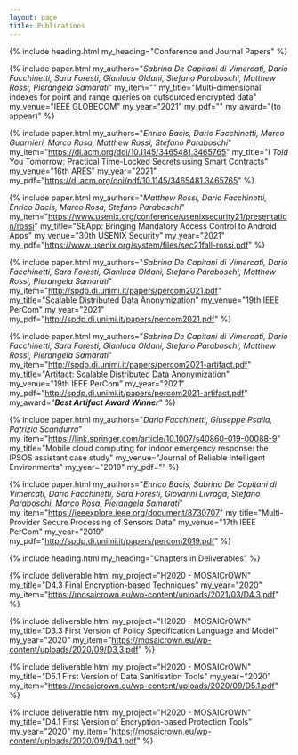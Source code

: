 ```yaml
---
layout: page
title: Publications
---
```



{% include heading.html
my_heading="Conference and Journal Papers"
%}

{% include paper.html
my_authors="_Sabrina De Capitani di Vimercati, Dario Facchinetti, Sara Foresti, Gianluca Oldani, Stefano Paraboschi, Matthew Rossi, Pierangela Samarati_"
my_item=""
my_title="Multi-dimensional indexes for point and range queries on outsourced encrypted data"
my_venue="IEEE GLOBECOM"
my_year="2021"
my_pdf=""
my_award="(to appear)"
%}

{% include paper.html
my_authors="_Enrico Bacis, Dario Facchinetti, Marco Guarnieri, Marco Rosa, Matthew Rossi, Stefano Paraboschi_"
my_item="https://dl.acm.org/doi/10.1145/3465481.3465765"
my_title="I _Told_ You Tomorrow: Practical Time-Locked Secrets using Smart Contracts"
my_venue="16th ARES"
my_year="2021"
my_pdf="https://dl.acm.org/doi/pdf/10.1145/3465481.3465765"
%}


{% include paper.html
my_authors="_Matthew Rossi, Dario Facchinetti, Enrico Bacis, Marco Rosa, Stefano Paraboschi_"
my_item="https://www.usenix.org/conference/usenixsecurity21/presentation/rossi"
my_title="SEApp: Bringing Mandatory Access Control to Android Apps"
my_venue="30th USENIX Security"
my_year="2021"
my_pdf="https://www.usenix.org/system/files/sec21fall-rossi.pdf"
%}


{% include paper.html
my_authors="_Sabrina De Capitani di Vimercati, Dario Facchinetti, Sara Foresti, Gianluca Oldani, Stefano Paraboschi, Matthew Rossi, Pierangela Samarati_"
my_item="http://spdp.di.unimi.it/papers/percom2021.pdf"
my_title="Scalable Distributed Data Anonymization"
my_venue="19th IEEE PerCom"
my_year="2021"
my_pdf="http://spdp.di.unimi.it/papers/percom2021.pdf"
%}

{% include paper.html
my_authors="_Sabrina De Capitani di Vimercati, Dario Facchinetti, Sara Foresti, Gianluca Oldani, Stefano Paraboschi, Matthew Rossi, Pierangela Samarati_"
my_item="http://spdp.di.unimi.it/papers/percom2021-artifact.pdf"
my_title="Artifact: Scalable Distributed Data Anonymization"
my_venue="19th IEEE PerCom"
my_year="2021"
my_pdf="http://spdp.di.unimi.it/papers/percom2021-artifact.pdf"
my_award="_**Best Artifact Award Winner**_"
%}

{% include paper.html
my_authors="_Dario Facchinetti, Giuseppe Psaila, Patrizia Scandurra_"
my_item="https://link.springer.com/article/10.1007/s40860-019-00088-9"
my_title="Mobile cloud computing for indoor emergency response: the IPSOS assistant case study"
my_venue="Journal of Reliable Intelligent Environments"
my_year="2019"
my_pdf=""
%}

{% include paper.html
my_authors="_Enrico Bacis, Sabrina De Capitani di Vimercati, Dario Facchinetti, Sara Foresti, Giovanni Livraga, Stefano Paraboschi, Marco Rosa, Pierangela Samarati_"
my_item="https://ieeexplore.ieee.org/document/8730707"
my_title="Multi-Provider Secure Processing of Sensors Data"
my_venue="17th IEEE PerCom"
my_year="2019"
my_pdf="http://spdp.di.unimi.it/papers/percom2019.pdf"
%}

{% include heading.html
my_heading="Chapters in Deliverables"
%}

{% include deliverable.html
my_project="H2020 - MOSAICrOWN"
my_title="D4.3 Final Encryption-based Techniques"
my_year="2020"
my_item="https://mosaicrown.eu/wp-content/uploads/2021/03/D4.3.pdf"
%}

{% include deliverable.html
my_project="H2020 - MOSAICrOWN"
my_title="D3.3 First Version of Policy Specification Language and Model"
my_year="2020"
my_item="https://mosaicrown.eu/wp-content/uploads/2020/09/D3.3.pdf"
%}

{% include deliverable.html
my_project="H2020 - MOSAICrOWN"
my_title="D5.1 First Version of Data Sanitisation Tools"
my_year="2020"
my_item="https://mosaicrown.eu/wp-content/uploads/2020/09/D5.1.pdf"
%}

{% include deliverable.html
my_project="H2020 - MOSAICrOWN"
my_title="D4.1 First Version of Encryption-based Protection Tools"
my_year="2020"
my_item="https://mosaicrown.eu/wp-content/uploads/2020/09/D4.1.pdf"
%}
